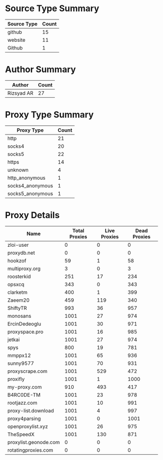 # Source Type Summary

| Source Type | Count |
|-------------|-------|
| github | 15 |
| website | 11 |
| Github | 1 |


# Author Summary

| Author | Count |
|--------|-------|
| Rizsyad AR | 27 |


# Proxy Type Summary

| Proxy Type | Count |
|------------|-------|
| http | 21 |
| socks4 | 20 |
| socks5 | 22 |
| https | 14 |
| unknown | 4 |
| http_anonymous | 1 |
| socks4_anonymous | 1 |
| socks5_anonymous | 1 |


# Proxy Details

| Name | Total Proxies | Live Proxies | Dead Proxies |
|------|---------------|--------------|---------------|
| zloi-user | 0 | 0 | 0 |
| proxydb.net | 0 | 0 | 0 |
| hookzof | 59 | 1 | 58 |
| multiproxy.org | 3 | 0 | 3 |
| roosterkid | 251 | 17 | 234 |
| opsxcq | 343 | 0 | 343 |
| clarketm | 400 | 1 | 399 |
| Zaeem20 | 459 | 119 | 340 |
| ShiftyTR | 993 | 36 | 957 |
| monosans | 1001 | 27 | 974 |
| ErcinDedeoglu | 1001 | 30 | 971 |
| proxyspace.pro | 1001 | 16 | 985 |
| jetkai | 1001 | 27 | 974 |
| spys | 800 | 19 | 781 |
| mmppx12 | 1001 | 65 | 936 |
| sunny9577 | 1001 | 70 | 931 |
| proxyscrape.com | 1001 | 529 | 472 |
| proxifly | 1001 | 1 | 1000 |
| my-proxy.com | 910 | 493 | 417 |
| B4RC0DE-TM | 1001 | 23 | 978 |
| rootjazz.com | 1001 | 10 | 991 |
| proxy-list.download | 1001 | 4 | 997 |
| proxy4parsing | 1001 | 0 | 1001 |
| openproxylist.xyz | 1001 | 26 | 975 |
| TheSpeedX | 1001 | 130 | 871 |
| proxylist.geonode.com | 0 | 0 | 0 |
| rotatingproxies.com | 0 | 0 | 0 |
